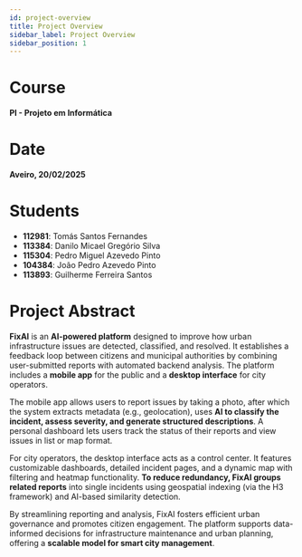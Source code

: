 ```yaml
---
id: project-overview
title: Project Overview
sidebar_label: Project Overview
sidebar_position: 1
---
```


# Course

**PI - Projeto em Informática**

# Date

**Aveiro, 20/02/2025**

# Students

- **112981**: Tomás Santos Fernandes
- **113384**: Danilo Micael Gregório Silva
- **115304**: Pedro Miguel Azevedo Pinto
- **104384**: João Pedro Azevedo Pinto
- **113893**: Guilherme Ferreira Santos

# Project Abstract

**FixAI** is an **AI-powered platform** designed to improve how urban infrastructure issues are detected, classified, and resolved. It establishes a feedback loop between citizens and municipal authorities by combining user-submitted reports with automated backend analysis. The platform includes a **mobile app** for the public and a **desktop interface** for city operators.

The mobile app allows users to report issues by taking a photo, after which the system extracts metadata (e.g., geolocation), uses **AI to classify the incident, assess severity, and generate structured descriptions**. A personal dashboard lets users track the status of their reports and view issues in list or map format.

For city operators, the desktop interface acts as a control center. It features customizable dashboards, detailed incident pages, and a dynamic map with filtering and heatmap functionality. **To reduce redundancy, FixAI groups related reports** into single incidents using geospatial indexing (via the H3 framework) and AI-based similarity detection.

By streamlining reporting and analysis, FixAI fosters efficient urban governance and promotes citizen engagement. The platform supports data-informed decisions for infrastructure maintenance and urban planning, offering a **scalable model for smart city management**.